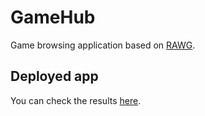 # GameHub

Game browsing application based on [RAWG](https://rawg.io/).

## Deployed app

You can check the results [here](https://game-pnm3cp5gd-joaopbmello-ca821980.vercel.app/).
